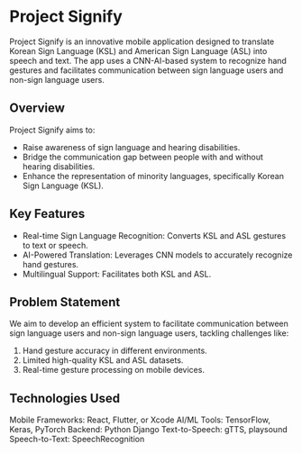 # Project Signify
Project Signify is an innovative mobile application designed to translate Korean Sign Language (KSL) and American Sign Language (ASL) into speech and text. The app uses a CNN-AI-based system to recognize hand gestures and facilitates communication between sign language users and non-sign language users.

## Overview
Project Signify aims to:
- Raise awareness of sign language and hearing disabilities.
- Bridge the communication gap between people with and without hearing disabilities.
- Enhance the representation of minority languages, specifically Korean Sign Language (KSL).

## Key Features
- Real-time Sign Language Recognition: Converts KSL and ASL gestures to text or speech.
- AI-Powered Translation: Leverages CNN models to accurately recognize hand gestures.
- Multilingual Support: Facilitates both KSL and ASL.

## Problem Statement
We aim to develop an efficient system to facilitate communication between sign language users and non-sign language users, tackling challenges like:
1. Hand gesture accuracy in different environments.
2. Limited high-quality KSL and ASL datasets.
3. Real-time gesture processing on mobile devices.

## Technologies Used
Mobile Frameworks: React, Flutter, or Xcode
AI/ML Tools: TensorFlow, Keras, PyTorch
Backend: Python Django
Text-to-Speech: gTTS, playsound
Speech-to-Text: SpeechRecognition
